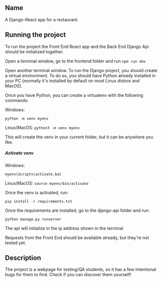 ## Name
A Django-React app for a restaurant.

## Running the project
To run the project the Front End React app and the Back End Django Api should be initialized together.

Open a terminal window, go to the frontend folder and run
`npm run dev`

Open another terminal window. To run the Django project, you should create a virtual environment. To do so, you should have Python already installed in your PC (normally it's installed by default on most Linux distros and MacOS).

Once you have Python, you can create a virtualenv with the following commands:

Windows:

`python -m venv myenv`

Linux/MacOS:
`python3 -m venv myenv`

This will create the venv in your current folder, but it can be anywhere you like.
<br>

##### Activate venv

Windows:

`myenv\Scripts\activate.bat`

Linux/MacOS:
`source myenv/bin/activate`

Once the venv is activated, run:

`pip install -r requirements.txt`

Once the requirements are installed, go to the django-api folder and run:

`python manage.py runserver`

The api will initialize in the ip address shown in the terminal

Requests from the Front End should be available already, but they're not tested yet.


## Description
The project is a webpage for testing/QA students, so it has a few intentional bugs for them to find. Check if you can discover them yourself!



